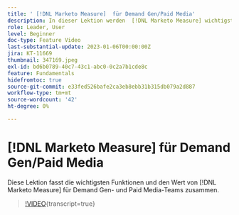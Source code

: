 ```yaml
---
title: ' [!DNL Marketo Measure]  für Demand Gen/Paid Media'
description: In dieser Lektion werden  [!DNL Marketo Measure] wichtigsten Funktionen von und der Wert für Demand Gen- und Paid Media-Teams zusammengefasst.
role: Leader, User
level: Beginner
doc-type: Feature Video
last-substantial-update: 2023-01-06T00:00:00Z
jira: KT-11669
thumbnail: 347169.jpeg
exl-id: bd6b0789-40c7-43c1-abc0-0c2a7b1cde8c
feature: Fundamentals
hidefromtoc: true
source-git-commit: e33fed526bafe2ca3eb8ebb31b315db079a2d887
workflow-type: tm+mt
source-wordcount: '42'
ht-degree: 0%

---
```


# [!DNL Marketo Measure] für Demand Gen/Paid Media

Diese Lektion fasst die wichtigsten Funktionen und den Wert von [!DNL Marketo Measure] für Demand Gen- und Paid Media-Teams zusammen.

>[!VIDEO](https://video.tv.adobe.com/v/347169/?learn=on){transcript=true}
